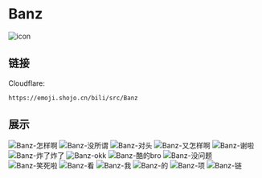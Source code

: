 # Banz
![icon](https://emoji.shojo.cn/bili/src/Banz/icon.png)
## 链接
Cloudflare:
```
https://emoji.shojo.cn/bili/src/Banz
```
## 展示
![Banz-怎样啊](https://emoji.shojo.cn/bili/src/Banz/Banz-怎样啊.png)
![Banz-没所谓](https://emoji.shojo.cn/bili/src/Banz/Banz-没所谓.png)
![Banz-对头](https://emoji.shojo.cn/bili/src/Banz/Banz-对头.png)
![Banz-又怎样啊](https://emoji.shojo.cn/bili/src/Banz/Banz-又怎样啊.png)
![Banz-谢啦](https://emoji.shojo.cn/bili/src/Banz/Banz-谢啦.png)
![Banz-炸了炸了](https://emoji.shojo.cn/bili/src/Banz/Banz-炸了炸了.png)
![Banz-okk](https://emoji.shojo.cn/bili/src/Banz/Banz-okk.png)
![Banz-酷的bro](https://emoji.shojo.cn/bili/src/Banz/Banz-酷的bro.png)
![Banz-没问题](https://emoji.shojo.cn/bili/src/Banz/Banz-没问题.png)
![Banz-笑死啦](https://emoji.shojo.cn/bili/src/Banz/Banz-笑死啦.png)
![Banz-看](https://emoji.shojo.cn/bili/src/Banz/Banz-看.png)
![Banz-我](https://emoji.shojo.cn/bili/src/Banz/Banz-我.png)
![Banz-的](https://emoji.shojo.cn/bili/src/Banz/Banz-的.png)
![Banz-项](https://emoji.shojo.cn/bili/src/Banz/Banz-项.png)
![Banz-链](https://emoji.shojo.cn/bili/src/Banz/Banz-链.png)
